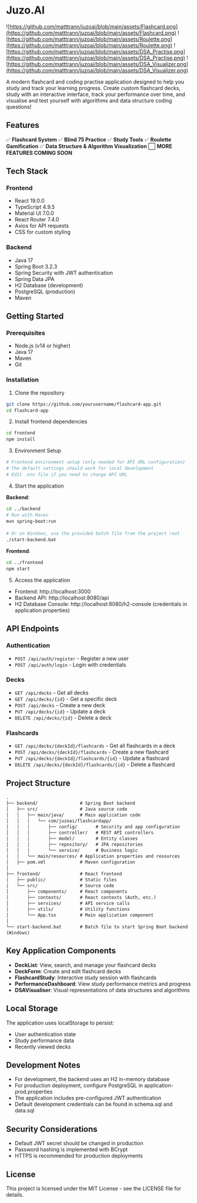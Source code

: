 # Juzo.AI
![https://github.com/matttrann/juzoai/blob/main/assets/Flashcard.png](https://github.com/matttrann/juzoai/blob/main/assets/Flashcard.png)
![https://github.com/matttrann/juzoai/blob/main/assets/Roulette.png](https://github.com/matttrann/juzoai/blob/main/assets/Roulette.png)
![https://github.com/matttrann/juzoai/blob/main/assets/DSA_Practise.png](https://github.com/matttrann/juzoai/blob/main/assets/DSA_Practise.png)
![https://github.com/matttrann/juzoai/blob/main/assets/DSA_Visualizer.png](https://github.com/matttrann/juzoai/blob/main/assets/DSA_Visualizer.png)

A modern flashcard and coding practise application designed to help you study and track your learning progress. Create custom flashcard decks, study with an interactive interface, track your performance over time, and visualise and test yourself with algorithms and data structure coding questions!

## Features

✅ **Flashcard System**
✅ **Blind 75 Practice**
✅ **Study Tools**
✅ **Roulette Gamification**
✅ **Data Structure & Algorithm Visualization**
⬜ **MORE FEATURES COMING SOON**

## Tech Stack

### Frontend
- React 19.0.0
- TypeScript 4.9.5
- Material UI 7.0.0
- React Router 7.4.0
- Axios for API requests
- CSS for custom styling

### Backend
- Java 17
- Spring Boot 3.2.3
- Spring Security with JWT authentication
- Spring Data JPA
- H2 Database (development)
- PostgreSQL (production)
- Maven

## Getting Started

### Prerequisites
- Node.js (v14 or higher)
- Java 17
- Maven
- Git

### Installation

1. Clone the repository
```bash
git clone https://github.com/yourusername/flashcard-app.git
cd flashcard-app
```

2. Install frontend dependencies
```bash
cd frontend
npm install
```

3. Environment Setup
```bash
# Frontend environment setup (only needed for API URL configuration)
# The default settings should work for local development
# Edit .env file if you need to change API URL
```

4. Start the application

**Backend**:
```bash
cd ../backend
# Run with Maven
mvn spring-boot:run

# Or on Windows, use the provided batch file from the project root
./start-backend.bat
```

**Frontend**:
```bash
cd ../frontend
npm start
```

5. Access the application
- Frontend: http://localhost:3000
- Backend API: http://localhost:8080/api
- H2 Database Console: http://localhost:8080/h2-console (credentials in application.properties)

## API Endpoints

### Authentication
- `POST /api/auth/register` - Register a new user
- `POST /api/auth/login` - Login with credentials

### Decks
- `GET /api/decks` - Get all decks
- `GET /api/decks/{id}` - Get a specific deck
- `POST /api/decks` - Create a new deck
- `PUT /api/decks/{id}` - Update a deck
- `DELETE /api/decks/{id}` - Delete a deck

### Flashcards
- `GET /api/decks/{deckId}/flashcards` - Get all flashcards in a deck
- `POST /api/decks/{deckId}/flashcards` - Create a new flashcard
- `PUT /api/decks/{deckId}/flashcards/{id}` - Update a flashcard
- `DELETE /api/decks/{deckId}/flashcards/{id}` - Delete a flashcard

## Project Structure

```
.
├── backend/                # Spring Boot backend
│   ├── src/                # Java source code
│   │   ├── main/java/      # Main application code
│   │   │   └── com/juzoai/flashcardapp/
│   │   │       ├── config/       # Security and app configuration
│   │   │       ├── controller/   # REST API controllers
│   │   │       ├── model/        # Entity classes
│   │   │       ├── repository/   # JPA repositories
│   │   │       └── service/      # Business logic 
│   │   └── main/resources/ # Application properties and resources
│   ├── pom.xml             # Maven configuration
│
├── frontend/               # React frontend
│   ├── public/             # Static files
│   └── src/                # Source code
│       ├── components/     # React components 
│       ├── contexts/       # React contexts (Auth, etc.)
│       ├── services/       # API service calls
│       ├── utils/          # Utility functions
│       └── App.tsx         # Main application component
│
└── start-backend.bat       # Batch file to start Spring Boot backend (Windows)
```

## Key Application Components

- **DeckList**: View, search, and manage your flashcard decks
- **DeckForm**: Create and edit flashcard decks
- **FlashcardStudy**: Interactive study session with flashcards
- **PerformanceDashboard**: View study performance metrics and progress
- **DSAVisualiser**: Visual representations of data structures and algorithms

## Local Storage

The application uses localStorage to persist:
- User authentication state
- Study performance data
- Recently viewed decks

## Development Notes

- For development, the backend uses an H2 in-memory database
- For production deployment, configure PostgreSQL in application-prod.properties
- The application includes pre-configured JWT authentication
- Default development credentials can be found in schema.sql and data.sql

## Security Considerations

- Default JWT secret should be changed in production
- Password hashing is implemented with BCrypt
- HTTPS is recommended for production deployments

## License

This project is licensed under the MIT License - see the LICENSE file for details.
